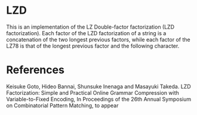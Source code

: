 # LZD
This is an implementation of the LZ Double-factor factorization (LZD factorization).
Each factor of the LZD factorization of a string is a concatenation of the two longest previous factors, while each factor of the LZ78 is that of the longest previous factor and the following character.

# References
Keisuke Goto, Hideo Bannai, Shunsuke Inenaga and Masayuki Takeda. LZD Factorization: Simple and Practical Online Grammar Compression with Variable-to-Fixed Encoding, In Proceedings of the 26th Annual Symposium on Combinatorial Pattern Matching, to appear

